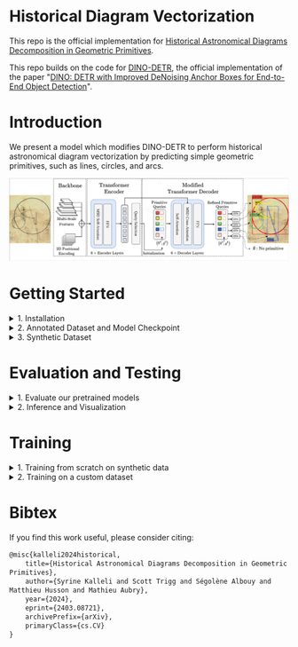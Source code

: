 # Historical Diagram Vectorization

This repo is the official implementation for [Historical Astronomical Diagrams Decomposition in Geometric Primitives](http://imagine.enpc.fr/~kallelis/icdar2024/).

This repo builds on the code for [DINO-DETR](https://github.com/IDEA-Research/DINO), the official implementation of the paper "[DINO: DETR with Improved DeNoising Anchor Boxes for End-to-End Object Detection](https://arxiv.org/abs/2203.03605)".

# Introduction
We present a model which modifies DINO-DETR to perform historical astronomical diagram vectorization by predicting simple geometric primitives, such as lines, circles, and arcs.

![method](figures/architecture_figure.jpg "model arch")

# Getting Started
<details>
  <summary>1. Installation</summary>

The model was trained with `python=3.11.0`, `pytorch=2.1.0`, `cuda=11.8` and 
builds on the DETR-variants [DINO](https://arxiv.org/abs/2203.03605)/[DN](https://arxiv.org/abs/2203.01305)/[DAB](https://arxiv.org/abs/2201.12329) and [Deformable-DETR](https://arxiv.org/abs/2010.04159). 

1. Clone this repository and create virtual environment
   ```bash
   git clone git@github.com:vayvi/HDV.git
   cd HDV/
   python3 -m venv venv
   source venv/bin/activate
   ```
2. Follow instructions to install a [Pytorch](https://pytorch.org/get-started/locally/) version compatible with your system and CUDA version
3. Install other dependencies
    ```bash
    pip install -r requirements.txt
    ```
4. Compiling CUDA operators
    ```bash
    python src/models/dino/ops/setup.py build install # 'cuda not availabel', run => export CUDA_HOME=/usr/local/cuda-<version>
    # unit test (should see all checking is True) # could output an outofmemory error
    python src/models/dino/ops/test.py
    ```
5. Installing the local package for synthetic data generation
    ```bash
    pip install -e synthetic/.
    ```
</details>

<details>
    <summary>2. Annotated Dataset and Model Checkpoint</summary>

Our annotated dataset along with our main model checkpoints can be found [here](https://drive.google.com/drive/folders/1W3SdaGah2l8QIxPcQt4i3s446NAzPx4J?usp=sharing). 
Annotations are in SVG format. We provide helper functions for parsing svg files in Python if you would like to process a custom annotated dataset.

To download the manually annotated dataset, run:
```bash
bash scripts/download_eida_data.sh
```

Datasets should be organized as follows:
```bash
HDV/
  data/
    └── eida_dataset/
      └── images_and_svgs/
    └── custom_dataset/
      └── images_and_svgs/
```

To download the pretrained models, run:
```bash
bash scripts/download_pretrained_models.sh
```

Checkpoints should be organized as follows:
```bash
HDV/
  logs/
    └── main_model/
      └── checkpoint0012.pth
      └── checkpoint0036.pth
      └── config_cfg.py
    └── other_model/
      └── checkpoint0044.pth
      └── config_cfg.py
    ...
```

You can process the ground-truth data for evaluation using:
```bash
bash scripts/process_annotated_data.sh "eida_dataset" # or "custom_dataset", etc.
```
</details>

<details>
<summary>3. Synthetic Dataset</summary>

### Generate Synthetic Dataset

The synthetic dataset generation process requires a resource of text and document backgrounds. 
We use the resources available in [docExtractor](https://github.com/monniert/docExtractor) and [diagram-extraction](https://github.com/Segolene-Albouy/Diagram-extraction).
The code for generating the synthetic data is also heavily based on docExtractor.

To get the synthetic resource (backgrounds) for the synthetic dataset you can launch:
```bash
bash scripts/download_synthetic_resource.sh
```

### Or download it

Download the synthetic resource folder [here](https://www.dropbox.com/s/tiqqb166f5ygzx2/synthetic_resource.zip?dl=0) and unzip it in the data folder.

</details>

# Evaluation and Testing

<details>
  <summary>1. Evaluate our pretrained models</summary>

After downloading and processing the evaluation dataset, you can evaluate the pretrained model as follows.
Download a model checkpoint: 
- `model_name` corresponds to the folder inside `logs/` where the checkpoint file is located
- `epoch_number` epoch number of the checkpoint file to be used
- `data_folder_name` is the name of the folder inside `data/` where the evaluation dataset is located (default to `eida_dataset`)

```bash
bash scripts/evaluate_on_eida_final.sh <model_name> <epoch_number> <data_folder_name>
```

For example:
```bash
# for logs/main_model/checkpoint0036.pth on eida_dataset
bash scripts/evaluate_on_eida_final.sh main_model 0036 eida_dataset

# for logs/eida_demo_model/checkpoint0044.pth on eida_dataset
bash scripts/evaluate_on_eida_final.sh eida_demo_model 0044
```

You should get the AP for different primitives and for different distance thresholds.
</details>

<details>

  <summary>2. Inference and Visualization</summary>

For inference and visualizing results over custom images, you can use the [notebook](src/notebooks/inference.ipynb).

You can also use the following script to run inference on a whole dataset (jpg images located in `data/<data_folder_name>/images/`):
```bash
bash scripts/run_inference.sh <model_name> <epoch_number> <data_folder_name> <export_formats>

# for logs/main_model/checkpoint0036.pth on eida_dataset with svg and npz export formats
bash scripts/run_inference.sh main_model 0036 eida_dataset svg+npz
```

Results will be saved in `data/<data_folder_name>/<export_format>_preds_<model_name><epoch_number>/`.

</details>

# Training
<details>
  <summary>1. Training from scratch on synthetic data</summary>
To re-train the model from scratch on the synthetic dataset, you can launch 

```bash
bash scripts/train_model.sh config/
```
</details>

<details>
  <summary>2. Training on a custom dataset</summary>
To train on a custom dataset, the custom dataset annotations should be in a COCO-like format, and should be in 

```bash
  data/
    └── custom_dataset_processed/
      └── annotations/
      └── train/
      └── val/
```
You should then adjust the coco_path variable to `custom_dataset_processed` in the [config](src/config/DINO_4scale.py) file.
</details>

# Bibtex
If you find this work useful, please consider citing:

```
@misc{kalleli2024historical,
    title={Historical Astronomical Diagrams Decomposition in Geometric Primitives},
    author={Syrine Kalleli and Scott Trigg and Ségolène Albouy and Matthieu Husson and Mathieu Aubry},
    year={2024},
    eprint={2403.08721},
    archivePrefix={arXiv},
    primaryClass={cs.CV}
}
```
